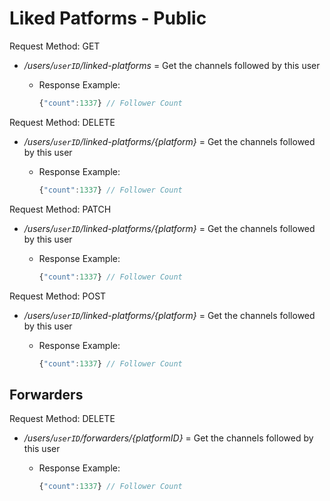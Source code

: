 # Liked Patforms - Public

Request Method: GET

* */users/`userID`/linked-platforms* = Get the channels followed by this user
  * Response Example:

     ```js
     {"count":1337} // Follower Count
     ```

Request Method: DELETE

* */users/`userID`/linked-platforms/{platform}* = Get the channels followed by this user
  * Response Example:

     ```js
     {"count":1337} // Follower Count
     ```

Request Method: PATCH

* */users/`userID`/linked-platforms/{platform}* = Get the channels followed by this user
  * Response Example:

     ```js
     {"count":1337} // Follower Count
     ```

Request Method: POST

* */users/`userID`/linked-platforms/{platform}* = Get the channels followed by this user
  * Response Example:

     ```js
     {"count":1337} // Follower Count
     ```

## Forwarders

Request Method: DELETE

* */users/`userID`/forwarders/{platformID}* = Get the channels followed by this user
  * Response Example:

     ```js
     {"count":1337} // Follower Count
     ```
